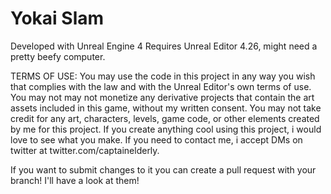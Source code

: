 # Yokai Slam
Developed with Unreal Engine 4
Requires Unreal Editor 4.26, might need a pretty beefy computer.

TERMS OF USE:
You may use the code in this project in any way you wish that complies with the law and with the Unreal Editor's own terms of use. You may not may not monetize any derivative projects that contain the art assets included in this game, without my written consent. You may not take credit for any art, characters, levels, game code, or other elements created by me for this project. If you create anything cool using this project, i would love to see what you make. If you need to contact me, i accept DMs on twitter at twitter.com/captainelderly.

If you want to submit changes to it you can create a pull request with your branch!
I'll have a look at them!

